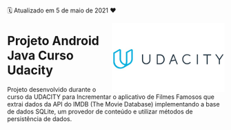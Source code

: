 :spiral_calendar: Atualizado em 5 de maio de 2021 :heart:

<img align="right" alt="GIF" height="160px" src="https://github.com/rdeconti/rdeconti-resources/blob/main/Udacity%20-%20Logotipo.png" />

# Projeto Android Java Curso Udacity

Projeto desenvolvido durante o curso da UDACITY para Incrementar o aplicativo de Filmes Famosos que extrai dados da API do IMDB (The Movie Database) implementando a base de dados SQLite, um provedor de conteúdo e utilizar métodos de persistência de dados.

